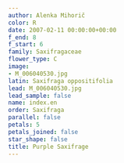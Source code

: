 ```yaml
---
author: Alenka Mihorič
color: R
date: 2007-02-11 00:00:00+00:00
f_end: 8
f_start: 6
family: Saxifragaceae
flower_type: C
image:
- M_006040530.jpg
latin: Saxifraga oppositifolia
lead: M_006040530.jpg
lead_sample: false
name: index.en
order: Saxifraga
parallel: false
petals: 5
petals_joined: false
star_shape: false
title: Purple Saxifrage
---
```

